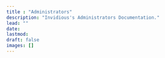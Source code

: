 ```yaml
---
title : "Administrators"
description: "Invidious's Administrators Documentation."
lead: ""
date:
lastmod:
draft: false
images: []
---
```

